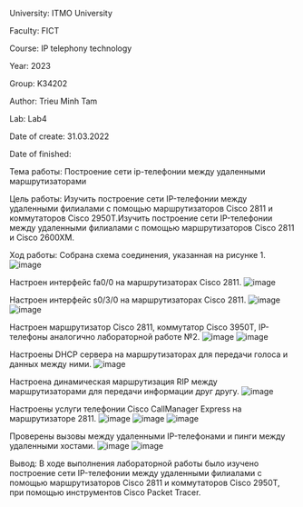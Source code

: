 University: ITMO University

Faculty: FICT

Course: IP telephony technology

Year: 2023

Group: K34202

Author: Trieu Minh Tam

Lab: Lab4

Date of create: 31.03.2022

Date of finished:

Тема работы: Построение сети ip-телефонии между удаленными маршрутизаторами

Цель работы: Изучить построение сети IP-телефонии между удаленными филиалами с помощью маршрутизаторов Cisco 2811 и коммутаторов Cisco 2950Т.Изучить построение сети IP-телефонии между удаленными филиалами с помощью маршрутизаторов Cisco 2811 и Cisco 2600XM.

Ход работы:
Собрана схема соединения, указанная на рисунке 1.
![image](https://user-images.githubusercontent.com/87965299/229058576-37014d74-01a4-4a8a-b508-0ee7f190e4cb.png)

Настроен интерфейс fa0/0 на маршрутизаторах Cisco 2811.
![image](https://user-images.githubusercontent.com/87965299/229044632-478bb467-c9a9-4eee-80cb-b4be9d2606a9.png)

Настроен интерфейс s0/3/0 на маршрутизаторах Cisco 2811.
![image](https://user-images.githubusercontent.com/87965299/229044701-28e0fe12-3785-437a-9277-a0f18fb0a1d3.png)
![image](https://user-images.githubusercontent.com/87965299/229044848-0a313117-5f6a-4f95-928c-a9922ca9c377.png)

Настроен маршрутизатор Cisco 2811, коммутатор Cisco 3950Т, IP-телефоны аналогично лабораторной работе №2.
![image](https://user-images.githubusercontent.com/87965299/229050223-1d035bd2-2045-4236-932b-20d8fa8e15c2.png)
![image](https://user-images.githubusercontent.com/87965299/229054472-3fee0b07-ffe9-4ec0-b6f9-03be5954d9c3.png)

Настроены DHCP сервера на маршрутизаторах для передачи голоса и данных между ними.
![image](https://user-images.githubusercontent.com/87965299/229058342-801080e1-2715-4633-81ab-a98b67e767f8.png)

Настроена динамическая маршрутизация RIP между маршрутизаторами для передачи информации друг другу.
![image](https://user-images.githubusercontent.com/87965299/229058972-13906fa0-59ea-4072-9b87-7446863632dd.png)

Настроены услуги телефонии Cisco CallManager Express на маршрутизаторе 2811.
![image](https://user-images.githubusercontent.com/87965299/229059395-98ac9a3b-6075-4203-bef5-d9c95c422f50.png)
![image](https://user-images.githubusercontent.com/87965299/229059638-99ff83c4-0865-40b5-afea-03dab65ad5e5.png)
![image](https://user-images.githubusercontent.com/87965299/229059922-297236cb-1229-4e92-b997-f3c13b773fb7.png)

Проверены вызовы между удаленными IP-телефонами и пинги между удаленными хостами.
![image](https://user-images.githubusercontent.com/87965299/229067955-7540deb9-4564-498b-af02-427f7ae79ca6.png)
![image](https://user-images.githubusercontent.com/87965299/229062006-d009d79e-b1d7-41bc-bcae-1c6ce20c632a.png)

Вывод:
В ходе выполнения лабораторной работы было изучено построение сети IP-телефонии между удаленными филиалами с помощью маршрутизаторов Cisco 2811 и коммутаторов Cisco 2950Т, при помощью инструментов Cisco Packet Tracer.
